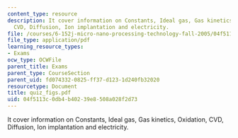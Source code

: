 ```yaml
---
content_type: resource
description: It cover information on Constants, Ideal gas, Gas kinetics, Oxidation,
  CVD, Diffusion, Ion implantation and electricity.
file: /courses/6-152j-micro-nano-processing-technology-fall-2005/04f5113c0db4b40239e8508a028f2d73_quiz_figs.pdf
file_type: application/pdf
learning_resource_types:
- Exams
ocw_type: OCWFile
parent_title: Exams
parent_type: CourseSection
parent_uid: fd074332-0825-ff37-d123-1d240fb32020
resourcetype: Document
title: quiz_figs.pdf
uid: 04f5113c-0db4-b402-39e8-508a028f2d73
---
```

It cover information on Constants, Ideal gas, Gas kinetics, Oxidation, CVD, Diffusion, Ion implantation and electricity.


